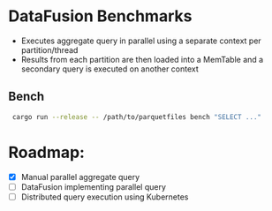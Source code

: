 # DataFusion Benchmarks

- Executes aggregate query in parallel using a separate context per partition/thread
- Results from each partition are then loaded into a MemTable and a secondary query is executed on another context

## Bench

```bash
 cargo run --release -- /path/to/parquetfiles bench "SELECT ..."
```

# Roadmap:

- [x] Manual parallel aggregate query
- [ ] DataFusion implementing parallel query
- [ ] Distributed query execution using Kubernetes
